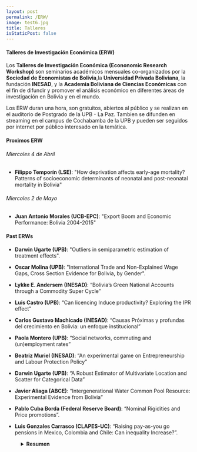 ```yaml
---
layout: post
permalink: /ERW/
image: test6.jpg
title: Talleres
isStaticPost: false
---
```


#### Talleres de Investigación Económica (ERW)
Los **Talleres de Investigación Económica (Econonomic Research Workshop)** son seminarios académicos mensuales co-organizados por la **Sociedad de Economistas de Bolivia**,la **Universidad Privada Boliviana**, la fundación **INESAD**, y la **Academia Boliviana de Ciencias Económicas** con el fin de difundir y promover el análisis económico en diferentes áreas de investigación en Bolivia y en el mundo.  

Los ERW duran una hora, son gratuitos, abiertos al público y se realizan en el auditorio de Postgrado de la UPB - La Paz. Tambien se difunden en streaming en el campus de Cochabamba de la UPB y pueden ser seguidos por internet por público interesado en la temática.

#### Proximos ERW

###### Miercoles 4 de Abril

* **Filippo Temporín (LSE)**: "How deprivation affects early-age mortality? Patterns of socioeconomic determinants of neonatal and post-neonatal mortality in Bolivia"

###### Miercoles 2 de Mayo

* **Juan Antonio Morales (UCB-EPC)**: "Export Boom and Economic Performance:  Bolivia 2004-2015"


#### Past ERWs

* **Darwin Ugarte (UPB)**: "Outliers in semiparametric estimation of treatment effects".

* **Oscar Molina (UPB)**: "International Trade and Non-Explained Wage Gaps, Cross Section Evidence for Bolivia, by Gender".

* **Lykke E. Andersem (INESAD)**: “Bolivia’s Green National Accounts through a Commodity Super Cycle”

* **Luis Castro (UPB)**: “Can licencing Induce productivity? Exploring the IPR effect”

* **Carlos Gustavo Machicado (INESAD)**: “Causas Próximas y profundas del crecimiento en Bolivia: un enfoque institucional”

* **Paola Montero (UPB)**: “Social networks, commuting and (un)employment rates”

* **Beatriz Muriel (INESAD)**: “An experimental game on Entrepreneurship and Labour Protection Policy”

* **Darwin Ugarte (UPB)**: “A Robust Estimator of Multivariate Location and Scatter for Categorical Data”

* **Javier Aliaga (ABCE)**: “Intergenerational Water Common Pool Resource: Experimental Evidence from Bolivia”

* **Pablo Cuba Borda (Federal Reserve Board)**: “Nominal Rigidities and Price promotions”.
* **Luis Gonzales Carrasco (CLAPES-UC)**: “Raising pay-as-you go pensions in Mexico, Colombia and Chile: Can inequality Increase?”.
<details style="margin-left: 40px"><summary><strong>Resumen</strong></summary>Since many policies create inter-generational redistributions, it is important to assess their impact on inequality. For example, expanding PAYG-financed pensions financed with a proportional tax that falls mostly on the active generation can be benevolent if the elderly have lower consumption than contemporaneous workers, but could be regressive if otherwise. This paper uses consumer expenditure surveys to compute adjusted distributions of expenditure per capita on an equivalent basis for Mexico, Colombia and Chile, for two age groups: those aged 65 and more, and those aged 35 to 59. The paper’s statistical tests finds that in Mexico, expenditure by the elderly is smaller than (is stochastically dominated at first order by) adjusted expenditure by adults aged 35 to 59. In contrast, in Colombia expenditure by the elderly is similar to the adjusted expenditure by adults aged 35 to 59 (the hypothesis of stochastic dominance in both directions are rejected). Finally, in Chile expenditure by the elderly stochastically dominates the adjusted expenditure by adults aged 35 to 59, at high levels of significance. The implication is that expanding PAYG-financed pensions would be progressive in Mexico, neutral in Colombia and regressive in Chile. </details>






<!-- <img class="img-responsive feature-image" src="{{ site.baseurl }}/img/posts/cod.jpg" style="display:none"> -->
